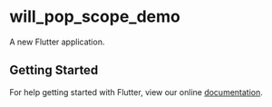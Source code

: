 # will_pop_scope_demo

A new Flutter application.

## Getting Started

For help getting started with Flutter, view our online
[documentation](https://flutter.io/).
